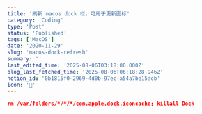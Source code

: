 ```yaml
---
title: '刷新 macos dock 栏，可用于更新图标'
category: 'Coding'
type: 'Post'
status: 'Published'
tags: ['MacOS']
date: '2020-11-29'
slug: 'macos-dock-refresh'
summary: ''
last_edited_time: '2025-08-06T03:18:00.000Z'
blog_last_fetched_time: '2025-08-06T06:18:28.946Z'
notion_id: '0b1815f0-2969-4d0b-97ec-a54a7be15acb'
icon: '🌈'
---
```


```json
rm /var/folders/*/*/*/com.apple.dock.iconcache; killall Dock
```
